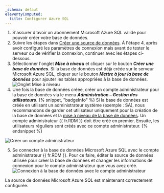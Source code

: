 ```yaml
---
_schema: défaut
eleventyComputed:
  title: Configurer Azure SQL
---
```

1. S'assurer d'avoir un abonnement Microsoft Azure SQL valide pour pouvoir créer votre base de données.
2. Suivre les étapes dans [Créer une source de données](/rdm/windows/data-sources/create-new-data-source/). À l'étape 4, après avoir configuré les paramètres de connexion mais avant de tester le serveur ou de vérifier la connexion, continuer avec les étapes ci-dessous.
3. Sélectionner l'onglet ***Mise à niveau*** et cliquer sur le bouton ***Créer une base de données***. Si la base de données est déjà créée sur le serveur Microsoft Azure SQL, cliquer sur le bouton ***Mettre à jour la base de données*** pour ajouter les tables appropriées à la base de données. ![Onglet Mise à niveau](https://cdnweb.devolutions.net/docs/RDMW6092_2024_2.png)
4. Une fois la base de données créée, créer un compte administrateur pour la base de données via le menu ***Administration – Gestion des utilisateurs***. {% snippet, "badgeInfo" %}
   Si la base de données est créée en utilisant un administrateur système (exemple : SA), nous recommandons de garder cet utilisateur uniquement pour la création de la base de données et la [mise à niveau de la base de données](/rdm/windows/installation/database-upgrade/). Un compte administrateur {{ fr.RDM }} doit être créé en premier. Ensuite, les utilisateurs réguliers sont créés avec ce compte administrateur.
   {% endsnippet %}

![Créer un compte administrateur](https://cdnweb.devolutions.net/docs/RDMW6094_2024_2.png)

5. Se connecter à la base de données Microsoft Azure SQL avec le compte administrateur {{ fr.RDM }}. Pour ce faire, éditer la source de données utilisée pour créer la base de données et changer les informations de connexion pour le compte administrateur que vous avez créé. ![Connexion à la base de données avec le compte administrateur](https://cdnweb.devolutions.net/docs/docs_en_rdm_windows_clip11501.png)

La source de données Microsoft Azure SQL est maintenant correctement configurée.

